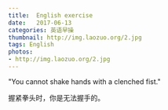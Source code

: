 ```yaml
---
title:  English exercise
date:   2017-06-13
categories: 英语早操
thumbnail: http://img.laozuo.org/2.jpg
tags: English
photos:
- http://img.laozuo.org/2.jpg
---
```


"You cannot shake hands with a clenched fist."
<p>握紧拳头时，你是无法握手的。</p>

